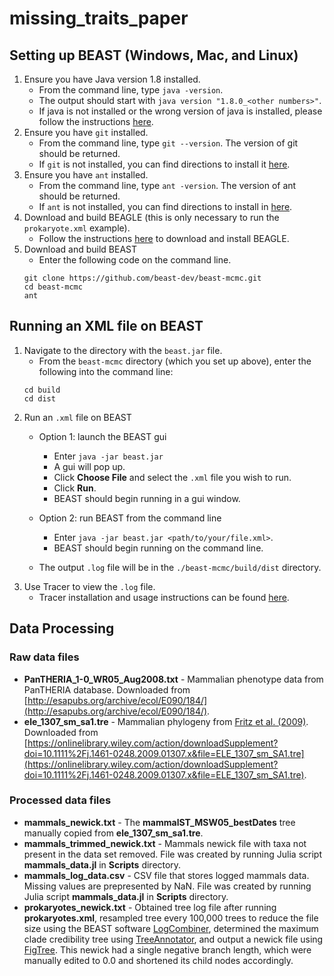 # missing_traits_paper

## Setting up BEAST (Windows, Mac, and Linux)
1. Ensure you have Java version 1.8 installed.
    * From the command line, type `java -version`.
    * The output should start with `java version "1.8.0_<other numbers>"`.
    * If java is not installed or the wrong version of java is installed, please follow the instructions [here](https://www.oracle.com/technetwork/java/javase/downloads/jdk8-downloads-2133151.html).
2. Ensure you have `git` installed.
    * From the command line, type `git --version`. The version of git should be returned.
    * If `git` is not installed, you can find directions to install it [here](https://git-scm.com/book/en/v2/Getting-Started-Installing-Git).
3. Ensure you have `ant` installed.
    * From the command line, type `ant -version`. The version of ant should be returned.
    * If `ant` is not installed, you can find directions to install in [here](https://ant.apache.org/manual/install.html).
5. Download and build BEAGLE (this is only necessary to run the `prokaryote.xml` example).
    * Follow the instructions [here](https://github.com/beagle-dev/beagle-lib) to download and install BEAGLE.
6. Download and build BEAST
    * Enter the following code on the command line. 
    ```
    git clone https://github.com/beast-dev/beast-mcmc.git
    cd beast-mcmc
    ant
    ```
## Running an XML file on BEAST 
1. Navigate to the directory with the `beast.jar` file.
    * From the `beast-mcmc` directory (which you set up above), enter the following into the command line:
    ```
    cd build
    cd dist
    ```
2. Run an `.xml` file on BEAST
    * Option 1: launch the BEAST gui
        * Enter `java -jar beast.jar`
        * A gui will pop up.
        * Click __Choose File__ and select the `.xml` file you wish to run.
        * Click __Run__.
        * BEAST should begin running in a gui window.
    * Option 2: run BEAST from the command line
        * Enter `java -jar beast.jar <path/to/your/file.xml>`.
        * BEAST should begin running on the command line.
        
    * The output `.log` file will be in the `./beast-mcmc/build/dist` directory.
3. Use Tracer to view the `.log` file.
    * Tracer installation and usage instructions can be found [here](http://beast.community/tracer).
    
## Data Processing
### Raw data files
- __PanTHERIA_1-0_WR05_Aug2008.txt__ - Mammalian phenotype data from PanTHERIA database. Downloaded from [http://esapubs.org/archive/ecol/E090/184/](http://esapubs.org/archive/ecol/E090/184/).
- __ele_1307_sm_sa1.tre__ - Mammalian phylogeny from [Fritz et al. (2009)](https://doi.org/10.1111/j.1461-0248.2009.01307.x). Downloaded from [https://onlinelibrary.wiley.com/action/downloadSupplement?doi=10.1111%2Fj.1461-0248.2009.01307.x&file=ELE_1307_sm_SA1.tre](https://onlinelibrary.wiley.com/action/downloadSupplement?doi=10.1111%2Fj.1461-0248.2009.01307.x&file=ELE_1307_sm_SA1.tre).
### Processed data files
- __mammals_newick.txt__ - The __mammalST_MSW05_bestDates__ tree manually copied from  __ele_1307_sm_sa1.tre__.
- __mammals_trimmed_newick.txt__ - Mammals newick file with taxa not present in the data set removed. File was created by running Julia script __mammals_data.jl__ in __Scripts__ directory.
- __mammals_log_data.csv__ - CSV file that stores logged mammals data. Missing values are prepresented by NaN. File was created by running Julia script __mammals_data.jl__ in __Scripts__ directory.
- __prokaryotes_newick.txt__ - Obtained tree log file after running __prokaryotes.xml__, resampled tree every 100,000 trees to reduce the file size using the BEAST software [LogCombiner](https://beast.community/logcombiner), determined the maximum clade credibility tree using [TreeAnnotator](https://beast.community/treeannotator), and output a newick file using [FigTree](https://beast.community/figtree). This newick had a single negative branch length, which were manually edited to 0.0 and shortened its child nodes accordingly.
        
        
    

